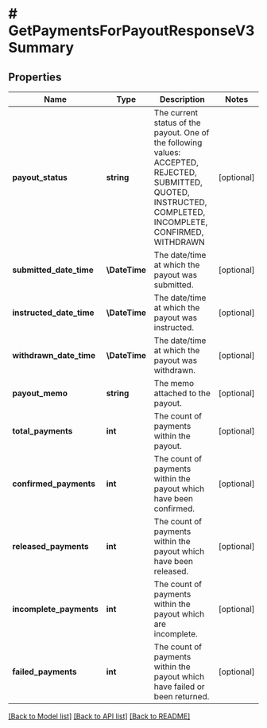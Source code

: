 # # GetPaymentsForPayoutResponseV3Summary

## Properties

Name | Type | Description | Notes
------------ | ------------- | ------------- | -------------
**payout_status** | **string** | The current status of the payout. One of the following values: ACCEPTED, REJECTED, SUBMITTED, QUOTED, INSTRUCTED, COMPLETED, INCOMPLETE, CONFIRMED, WITHDRAWN | [optional]
**submitted_date_time** | **\DateTime** | The date/time at which the payout was submitted. | [optional]
**instructed_date_time** | **\DateTime** | The date/time at which the payout was instructed. | [optional]
**withdrawn_date_time** | **\DateTime** | The date/time at which the payout was withdrawn. | [optional]
**payout_memo** | **string** | The memo attached to the payout. | [optional]
**total_payments** | **int** | The count of payments within the payout. | [optional]
**confirmed_payments** | **int** | The count of payments within the payout which have been confirmed. | [optional]
**released_payments** | **int** | The count of payments within the payout which have been released. | [optional]
**incomplete_payments** | **int** | The count of payments within the payout which are incomplete. | [optional]
**failed_payments** | **int** | The count of payments within the payout which have failed or been returned. | [optional]

[[Back to Model list]](../../README.md#models) [[Back to API list]](../../README.md#endpoints) [[Back to README]](../../README.md)
